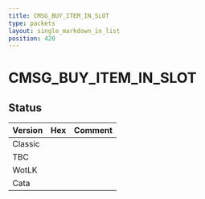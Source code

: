 ```yaml
---
title: CMSG_BUY_ITEM_IN_SLOT
type: packets
layout: single_markdown_in_list
position: 420
---
```


# CMSG_BUY_ITEM_IN_SLOT

## Status

Version | Hex | Comment
---------- | ---------- | ---------- 
Classic |  |  
TBC |  |  
WotLK |  |  
Cata |  |  
